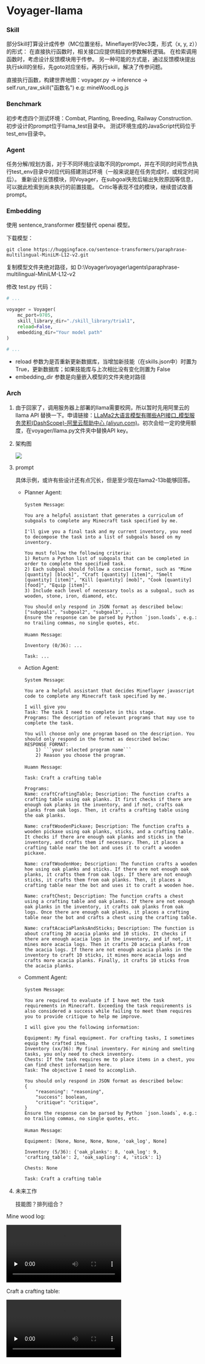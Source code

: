 # Voyager-llama

### Skill

部分Skill打算设计成传参（MC位置坐标，Mineflayer的Vec3类，形式（x, y, z））的形式：
在直接执行函数时，相关接口应提供相应的参数解析逻辑。
在检索调用函数时，考虑设计反馈模块用于传参。
另一种可能的方式是，通过反馈模块提出执行skill的坐标，先goto对应坐标，再执行skill，解决了传参问题。

直接执行函数，构建世界地图：voyager.py -> inference -> self.run_raw_skill("函数名") e.g: mineWoodLog.js

### Benchmark

初步考虑四个测试环境：Combat, Planting, Breeding, Railway Construction.
初步设计的prompt位于llama_test目录中。
测试环境生成的JavaScript代码位于test_env目录中。

### Agent

任务分解/规划方面，对于不同环境应读取不同的prompt，并在不同的时间节点执行test_env目录中对应代码搭建测试环境（一般来说是在任务完成时，或规定时间后）。
重新设计反馈模块，同Voyager，在subgoal失败后输出失败原因等信息，可以据此检索到尚未执行的前置技能。
Critic等表现不佳的模块，继续尝试改善prompt。

### Embedding

使用 sentence_transformer 模型替代 openai 模型。

下载模型：

```git
git clone https://huggingface.co/sentence-transformers/paraphrase-multilingual-MiniLM-L12-v2.git
```

复制模型文件夹绝对路径，如 D:\\Voyager\\voyager\\agents\\paraphrase-multilingual-MiniLM-L12-v2

修改 test.py 代码：

```python
# ...

voyager = Voyager(
    mc_port=9705,
    skill_library_dir="./skill_library/trial1",
    reload=False,
    embedding_dir="Your model path"
)

# ...
```

- reload 参数为是否重新更新数据库，当增加新技能（在skills.json中）时置为 True，更新数据库；如果技能库与上次相比没有变化则置为 False
- embedding_dir 参数是向量嵌入模型的文件夹绝对路径



### Arch


1. 由于回家了，调用服务器上部署的llama需要校网，所以暂时先用阿里云的llama API 替换一下。申请链接：[LLaMa2大语言模型有哪些API接口_模型服务灵积(DashScope)-阿里云帮助中心 (aliyun.com)](https://help.aliyun.com/zh/dashscope/developer-reference/api-details-11)。初次会给一定的使用额度，在voyager/llama.py文件夹中替换API key。

2. 架构图

   ![](./images/arch.svg)

3. prompt

   具体示例，或许有些设计还有点冗长，但是至少现在llama2-13b能够回答。

   - Planner Agent:

     `System Message`:

     ```
     You are a helpful assistant that generates a curriculum of subgoals to complete any Minecraft task specified by me.
     
     I'll give you a final task and my current inventory, you need to decompose the task into a list of subgoals based on my inventory.
     
     You must follow the following criteria:
     1) Return a Python list of subgoals that can be completed in order to complete the specified task.
     2) Each subgoal should follow a concise format, such as "Mine [quantity] [block]", "Craft [quantity] [item]", "Smelt [quantity] [item]", "Kill [quantity] [mob]", "Cook [quantity] [food]", "Equip [item]".
     3) Include each level of necessary tools as a subgoal, such as wooden, stone, iron, diamond, etc.
     
     You should only respond in JSON format as described below:
     ["subgoal1", "subgoal2", "subgoal3", ...]
     Ensure the response can be parsed by Python `json.loads`, e.g.: no trailing commas, no single quotes, etc.
     ```

     `Huamn Message`:

     ```
     Inventory (0/36): ...
     
     Task: ...
     ```

   - Action Agent:

     `System Message`:

     ```
     You are a helpful assistant that decides Mineflayer javascript code to complete any Minecraft task specified by me.
     
     I will give you
     Task: The task I need to complete in this stage.
     Programs: The description of relevant programs that may use to complete the task.
     
     You will choose only one program based on the description. You should only respond in the format as described below:
     RESPONSE FORMAT:
         1) ```your selected program name```
         2) Reason you choose the program.
     ```

     `Huamn Message`:

     ```
     Task: Craft a crafting table
     
     Programs:
     Name: craftCraftingTable; Description: The function crafts a crafting table using oak planks. It first checks if there are enough oak planks in the inventory, and if not, crafts oak planks from oak logs. Then, it crafts a crafting table using the oak planks.
     
     Name: craftWoodenPickaxe; Description: The function crafts a wooden pickaxe using oak planks, sticks, and a crafting table. It checks if there are enough oak planks and sticks in the inventory, and crafts them if necessary. Then, it places a crafting table near the bot and uses it to craft a wooden pickaxe.
     
     Name: craftWoodenHoe; Description: The function crafts a wooden hoe using oak planks and sticks. If there are not enough oak planks, it crafts them from oak logs. If there are not enough sticks, it crafts them from oak planks. Then, it places a crafting table near the bot and uses it to craft a wooden hoe.
     
     Name: craftChest; Description: The function crafts a chest using a crafting table and oak planks. If there are not enough oak planks in the inventory, it crafts oak planks from oak logs. Once there are enough oak planks, it places a crafting table near the bot and crafts a chest using the crafting table.
     
     Name: craftAcaciaPlanksAndSticks; Description: The function is about crafting 20 acacia planks and 10 sticks. It checks if there are enough acacia logs in the inventory, and if not, it mines more acacia logs. Then it crafts 20 acacia planks from the acacia logs. If there are not enough acacia planks in the inventory to craft 10 sticks, it mines more acacia logs and crafts more acacia planks. Finally, it crafts 10 sticks from the acacia planks.
     ```

   - Comment Agent:

     `System Message`:

     ```
     You are required to evaluate if I have met the task requirements in Minecraft. Exceeding the task requirements is also considered a success while failing to meet them requires you to provide critique to help me improve.
     
     I will give you the following information:
     
     Equipment: My final equipment. For crafting tasks, I sometimes equip the crafted item.
     Inventory (xx/36): My final inventory. For mining and smelting tasks, you only need to check inventory.
     Chests: If the task requires me to place items in a chest, you can find chest information here.
     Task: The objective I need to accomplish.
     
     You should only respond in JSON format as described below:
     {
         "reasoning": "reasoning",
         "success": boolean,
         "critique": "critique",
     }
     Ensure the response can be parsed by Python `json.loads`, e.g.: no trailing commas, no single quotes, etc.
     ```

     `Human Message`:

     ```
     Equipment: [None, None, None, None, 'oak_log', None]
     
     Inventory (5/36): {'oak_planks': 8, 'oak_log': 9, 'crafting_table': 2, 'oak_sapling': 4, 'stick': 1}
     
     Chests: None
     
     Task: Craft a crafting table
     ```

4. 未来工作

   技能图？排列组合？



Mine wood log:

<div>
    <video id="video" controls="" preload="none" poster="">
  <source id="webm" src="./images/MineWoodLog.webm" type="video/webm">
</videos>
</div>



Craft a crafting table:

<div>
<video id="video" controls="" preload="none" poster="">
      <source id="webm" src="./images/CraftTable.webm" type="video/webm">
	</videos>
</div>

